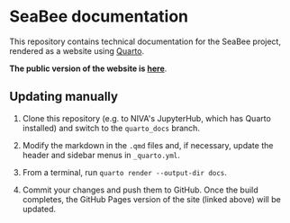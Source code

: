 # SeaBee documentation

This repository contains technical documentation for the SeaBee project, rendered as a website using [Quarto](https://quarto.org/).

**The public version of the website is [here](https://seabee-no.github.io/documentation/)**.

## Updating manually

 1. Clone this repository (e.g. to NIVA's JupyterHub, which has Quarto installed) and switch to the `quarto_docs` branch.
 
 2. Modify the markdown in the `.qmd` files and, if necessary, update the header and sidebar menus in `_quarto.yml`.
 
 3. From a terminal, run `quarto render --output-dir docs`.
 
 4. Commit your changes and push them to GitHub. Once the build completes, the GitHub Pages version of the site (linked above) will be updated.
